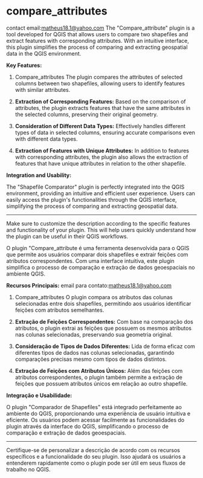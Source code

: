 # compare_attributes
contact email:matheus18.1@yahoo.com
The "Compare_attribute" plugin is a tool developed for QGIS that allows users to compare two shapefiles and extract features with corresponding attributes. With an intuitive interface, this plugin simplifies the process of comparing and extracting geospatial data in the QGIS environment.
 
**Key Features:**
 
1. Compare_attributes The plugin compares the attributes of selected columns between two shapefiles, allowing users to identify features with similar attributes.
 
2. **Extraction of Corresponding Features:** Based on the comparison of attributes, the plugin extracts features that have the same attributes in the selected columns, preserving their original geometry.
 
3. **Consideration of Different Data Types:** Effectively handles different types of data in selected columns, ensuring accurate comparisons even with different data types.
 
4. **Extraction of Features with Unique Attributes:** In addition to features with corresponding attributes, the plugin also allows the extraction of features that have unique attributes in relation to the other shapefile.
 
**Integration and Usability:**
 
The "Shapefile Comparator" plugin is perfectly integrated into the QGIS environment, providing an intuitive and efficient user experience. Users can easily access the plugin's functionalities through the QGIS interface, simplifying the process of comparing and extracting geospatial data.
 
---
 
Make sure to customize the description according to the specific features and functionality of your plugin. This will help users quickly understand how the plugin can be useful in their QGIS workflows.

O plugin "Compare_attribute é uma ferramenta desenvolvida para o QGIS que permite aos usuários comparar dois shapefiles e extrair feições com atributos correspondentes. Com uma interface intuitiva, este plugin simplifica o processo de comparação e extração de dados geoespaciais no ambiente QGIS.
 
**Recursos Principais:**
 email para contato:matheus18.1@yahoo.com
1. Compare_attributes O plugin compara os atributos das colunas selecionadas entre dois shapefiles, permitindo aos usuários identificar feições com atributos semelhantes.
 
2. **Extração de Feições Correspondentes:** Com base na comparação dos atributos, o plugin extrai as feições que possuem os mesmos atributos nas colunas selecionadas, preservando sua geometria original.
 
3. **Consideração de Tipos de Dados Diferentes:** Lida de forma eficaz com diferentes tipos de dados nas colunas selecionadas, garantindo comparações precisas mesmo com tipos de dados distintos.
 
4. **Extração de Feições com Atributos Únicos:** Além das feições com atributos correspondentes, o plugin também permite a extração de feições que possuem atributos únicos em relação ao outro shapefile.
 
**Integração e Usabilidade:**
 
O plugin "Comparador de Shapefiles" está integrado perfeitamente ao ambiente do QGIS, proporcionando uma experiência de usuário intuitiva e eficiente. Os usuários podem acessar facilmente as funcionalidades do plugin através da interface do QGIS, simplificando o processo de comparação e extração de dados geoespaciais.
 
---
 
Certifique-se de personalizar a descrição de acordo com os recursos específicos e a funcionalidade do seu plugin. Isso ajudará os usuários a entenderem rapidamente como o plugin pode ser útil em seus fluxos de trabalho no QGIS.

